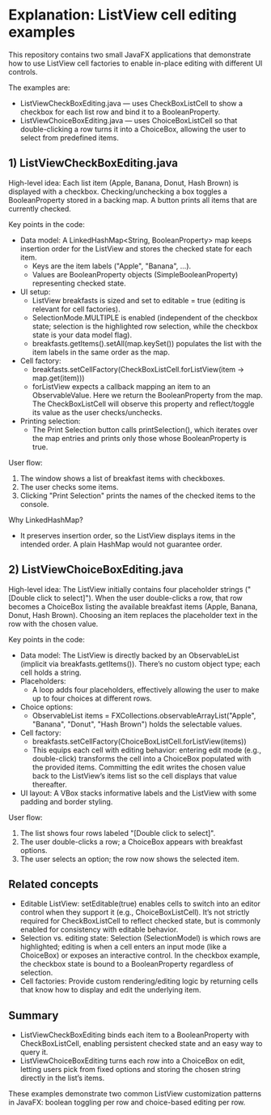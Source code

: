 # Explanation: ListView cell editing examples

This repository contains two small JavaFX applications that demonstrate how to use ListView cell factories to enable in-place editing with different UI controls.

The examples are:
- ListViewCheckBoxEditing.java — uses CheckBoxListCell to show a checkbox for each list row and bind it to a BooleanProperty.
- ListViewChoiceBoxEditing.java — uses ChoiceBoxListCell so that double-clicking a row turns it into a ChoiceBox, allowing the user to select from predefined items.

## 1) ListViewCheckBoxEditing.java

High-level idea: Each list item (Apple, Banana, Donut, Hash Brown) is displayed with a checkbox. Checking/unchecking a box toggles a BooleanProperty stored in a backing map. A button prints all items that are currently checked.

Key points in the code:
- Data model: A LinkedHashMap<String, BooleanProperty> map keeps insertion order for the ListView and stores the checked state for each item.
  - Keys are the item labels ("Apple", "Banana", ...).
  - Values are BooleanProperty objects (SimpleBooleanProperty) representing checked state.
- UI setup:
  - ListView<String> breakfasts is sized and set to editable = true (editing is relevant for cell factories).
  - SelectionMode.MULTIPLE is enabled (independent of the checkbox state; selection is the highlighted row selection, while the checkbox state is your data model flag).
  - breakfasts.getItems().setAll(map.keySet()) populates the list with the item labels in the same order as the map.
- Cell factory:
  - breakfasts.setCellFactory(CheckBoxListCell.forListView(item -> map.get(item)))
  - forListView expects a callback mapping an item to an ObservableValue<Boolean>. Here we return the BooleanProperty from the map. The CheckBoxListCell will observe this property and reflect/toggle its value as the user checks/unchecks.
- Printing selection:
  - The Print Selection button calls printSelection(), which iterates over the map entries and prints only those whose BooleanProperty is true.

User flow:
1) The window shows a list of breakfast items with checkboxes.
2) The user checks some items.
3) Clicking "Print Selection" prints the names of the checked items to the console.

Why LinkedHashMap?
- It preserves insertion order, so the ListView displays items in the intended order. A plain HashMap would not guarantee order.

## 2) ListViewChoiceBoxEditing.java

High-level idea: The ListView initially contains four placeholder strings ("[Double click to select]"). When the user double-clicks a row, that row becomes a ChoiceBox listing the available breakfast items (Apple, Banana, Donut, Hash Brown). Choosing an item replaces the placeholder text in the row with the chosen value.

Key points in the code:
- Data model: The ListView is directly backed by an ObservableList<String> (implicit via breakfasts.getItems()). There’s no custom object type; each cell holds a string.
- Placeholders:
  - A loop adds four placeholders, effectively allowing the user to make up to four choices at different rows.
- Choice options:
  - ObservableList<String> items = FXCollections.observableArrayList("Apple", "Banana", "Donut", "Hash Brown") holds the selectable values.
- Cell factory:
  - breakfasts.setCellFactory(ChoiceBoxListCell.forListView(items))
  - This equips each cell with editing behavior: entering edit mode (e.g., double-click) transforms the cell into a ChoiceBox populated with the provided items. Committing the edit writes the chosen value back to the ListView’s items list so the cell displays that value thereafter.
- UI layout: A VBox stacks informative labels and the ListView with some padding and border styling.

User flow:
1) The list shows four rows labeled "[Double click to select]".
2) The user double-clicks a row; a ChoiceBox appears with breakfast options.
3) The user selects an option; the row now shows the selected item.

## Related concepts
- Editable ListView: setEditable(true) enables cells to switch into an editor control when they support it (e.g., ChoiceBoxListCell). It’s not strictly required for CheckBoxListCell to reflect checked state, but is commonly enabled for consistency with editable behavior.
- Selection vs. editing state: Selection (SelectionModel) is which rows are highlighted; editing is when a cell enters an input mode (like a ChoiceBox) or exposes an interactive control. In the checkbox example, the checkbox state is bound to a BooleanProperty regardless of selection.
- Cell factories: Provide custom rendering/editing logic by returning cells that know how to display and edit the underlying item.

## Summary
- ListViewCheckBoxEditing binds each item to a BooleanProperty with CheckBoxListCell, enabling persistent checked state and an easy way to query it.
- ListViewChoiceBoxEditing turns each row into a ChoiceBox on edit, letting users pick from fixed options and storing the chosen string directly in the list’s items.

These examples demonstrate two common ListView customization patterns in JavaFX: boolean toggling per row and choice-based editing per row.